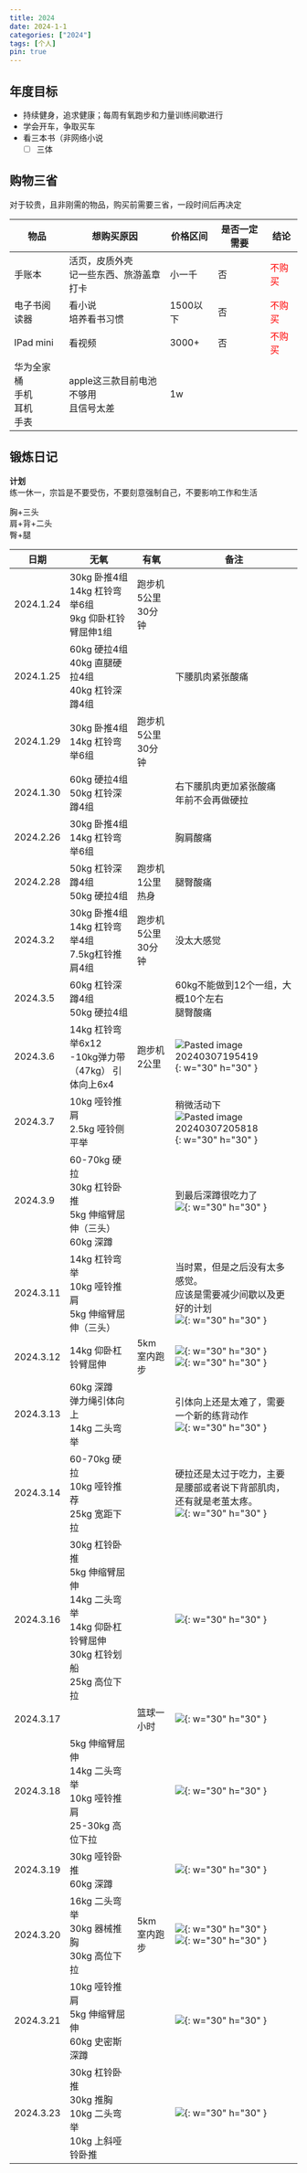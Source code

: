 ```yaml
---
title: 2024
date: 2024-1-1
categories: ["2024"]
tags: [个人]
pin: true
---
```

## 年度目标
- 持续健身，追求健康；每周有氧跑步和力量训练间歇进行
- 学会开车，争取买车
- 看三本书（非网络小说
	- [ ] 三体

## 购物三省
对于较贵，且非刚需的物品，购买前需要三省，一段时间后再决定

| 物品                      | 想购买原因                     | 价格区间   | 是否一定需要 | 结论                                     |
| ----------------------- | ------------------------- | ------ | ------ | -------------------------------------- |
| 手账本                     | 活页，皮质外壳  <br>记一些东西、旅游盖章打卡 | 小一千    | 否      | <span style="color:red">不购买</span><br> |
| 电子书阅读器                  | 看小说<br>培养看书习惯             | 1500以下 | 否      | <span style="color:red">不购买</span>     |
| IPad mini               | 看视频                       | 3000+  | 否      | <span style="color:red">不购买</span>     |
| 华为全家桶<br>手机<br>耳机<br>手表 | apple这三款目前电池不够用<br>且信号太差  | 1w     |        |                                        |

## 锻炼日记
**计划**  
练一休一，宗旨是不要受伤，不要刻意强制自己，不要影响工作和生活

胸+三头  
肩+背+二头  
臀+腿

| 日期        | 无氧                                                                            | 有氧         | 备注                                                                                                                                                     |
| --------- | ----------------------------------------------------------------------------- | ---------- | ------------------------------------------------------------------------------------------------------------------------------------------------------ |
| 2024.1.24 | 30kg 卧推4组<br>14kg 杠铃弯举6组<br>9kg  仰卧杠铃臂屈伸1组                                    | 跑步机5公里30分钟 |                                                                                                                                                        |
| 2024.1.25 | 60kg 硬拉4组<br>40kg 直腿硬拉4组<br>40kg 杠铃深蹲4组                                       |            | 下腰肌肉紧张酸痛                                                                                                                                               |
| 2024.1.29 | 30kg 卧推4组<br>14kg 杠铃弯举6组                                                      | 跑步机5公里30分钟 |                                                                                                                                                        |
| 2024.1.30 | 60kg 硬拉4组<br>50kg 杠铃深蹲4组                                                      |            | 右下腰肌肉更加紧张酸痛<br>年前不会再做硬拉                                                                                                                                |
| 2024.2.26 | 30kg 卧推4组<br>14kg 杠铃弯举6组                                                      |            | 胸肩酸痛                                                                                                                                                   |
| 2024.2.28 | 50kg 杠铃深蹲4组<br>50kg 硬拉4组                                                      | 跑步机1公里热身   | 腿臀酸痛                                                                                                                                                   |
| 2024.3.2  | 30kg 卧推4组<br>14kg 杠铃弯举4组<br>7.5kg杠铃推肩4组                                       | 跑步机5公里30分钟 | 没太大感觉                                                                                                                                                  |
| 2024.3.5  | 60kg 杠铃深蹲4组<br>50kg 硬拉4组                                                      |            | 60kg不能做到12个一组，大概10个左右<br>腿臀酸痛                                                                                                                          |
| 2024.3.6  | 14kg 杠铃弯举6x12<br>-10kg弹力带（47kg） 引体向上6x4                                       | 跑步机2公里     | ![Pasted image 20240307195419](https://s2.loli.net/2024/03/07/wE1SGjbUhPimpus.jpg){: w="30" h="30" }                                                   |
| 2024.3.7  | 10kg 哑铃推肩<br>2.5kg 哑铃侧平举                                                      |            | 稍微活动下<br>![Pasted image 20240307205818](https://s2.loli.net/2024/03/07/k4nMf6XsD7ejItA.jpg){: w="30" h="30" }                                          |
| 2024.3.9  | 60-70kg 硬拉<br>30kg 杠铃卧推<br>5kg 伸缩臂屈伸（三头）<br>60kg 深蹲                           |            | 到最后深蹲很吃力了<br>![](https://s2.loli.net/2024/03/12/fYLkji9FEZodWKU.jpg){: w="30" h="30" }                                                                 |
| 2024.3.11 | 14kg 杠铃弯举<br>10kg 哑铃推肩<br>5kg 伸缩臂屈伸（三头）<br>                                   |            | 当时累，但是之后没有太多感觉。<br>应该是需要减少间歇以及更好的计划<br>![](https://s2.loli.net/2024/03/12/b5PmzWHvpgVSfOA.jpg){: w="30" h="30" }                                       |
| 2024.3.12 | 14kg 仰卧杠铃臂屈伸                                                                  | 5km 室内跑步   | ![](https://s2.loli.net/2024/03/12/aThQ6fXHuBtpsck.jpg){: w="30" h="30" }<br>![](https://s2.loli.net/2024/03/12/xZlWwMpXthRHOB3.jpg){: w="30" h="30" } |
| 2024.3.13 | 60kg 深蹲<br>弹力绳引体向上<br>14kg 二头弯举                                               |            | 引体向上还是太难了，需要一个新的练背动作<br>![](https://s2.loli.net/2024/03/13/pmrBwM1N798bKWd.png){: w="30" h="30" }                                                      |
| 2024.3.14 | 60-70kg 硬拉<br>10kg 哑铃推荐<br>25kg 宽距下拉                                          |            | 硬拉还是太过于吃力，主要是腰部或者说下背部肌肉，还有就是老茧太疼。<br>![](https://s2.loli.net/2024/03/14/yE3DWbc6zY4x2U1.jpg){: w="30" h="30" }                                         |
| 2024.3.16 | 30kg 杠铃卧推<br>5kg 伸缩臂屈伸<br>14kg 二头弯举<br>14kg 仰卧杠铃臂屈伸<br>30kg 杠铃划船<br>25kg 高位下拉 |            | ![](https://s2.loli.net/2024/03/16/xHqkam5JIryMc16.jpg){: w="30" h="30" }                                                                              |
| 2024.3.17 |                                                                               | 篮球一小时      | ![](https://s2.loli.net/2024/03/18/9ieUo5vVpMGrIYA.jpg){: w="30" h="30" }                                                                              |
| 2024.3.18 | 5kg 伸缩臂屈伸<br>14kg 二头弯举<br>10kg 哑铃推肩<br>25-30kg 高位下拉                           |            | ![](https://s2.loli.net/2024/03/18/drknY2jxEh7O6Nu.jpg){: w="30" h="30" }                                                                              |
| 2024.3.19 | 30kg 哑铃卧推<br>60kg 深蹲                                                          |            | ![](https://s2.loli.net/2024/03/19/eJHQm6dzlSpG4N2.jpg){: w="30" h="30" }                                                                              |
| 2024.3.20 | 16kg 二头弯举<br>30kg 器械推胸<br>30kg 高位下拉                                           | 5km 室内跑步   | ![](https://s2.loli.net/2024/03/20/GA5lUrIp6iBsNVu.jpg){: w="30" h="30" }<br>![](https://s2.loli.net/2024/03/20/tWM6Da5CiwvFO4h.jpg){: w="30" h="30" } |
| 2024.3.21 | 10kg 哑铃推肩<br>5kg 伸缩臂屈伸<br>60kg 史密斯深蹲                                          |            | ![](https://s2.loli.net/2024/03/23/EYgW6AfGkeynQc7.jpg){: w="30" h="30" }                                                                              |
| 2024.3.23 | 30kg 杠铃卧推<br>30kg 推胸<br>10kg 二头弯举<br>10kg 上斜哑铃卧推                              |            | ![](https://s2.loli.net/2024/03/23/zjbUBMmuv4fQI2d.jpg){: w="30" h="30" }                                                                              |

